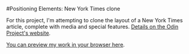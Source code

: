 #Positioning Elements: New York Times clone

For this project, I'm attempting to clone the layout of a New York Times article, complete with media and special features. [Details on the Odin Project's website](http://www.theodinproject.com/html5-and-css3/positioning-and-floating-elements?ref=lnav).

[You can preview my work in your browser here](https://htmlpreview.github.io/?https://github.com/ubershibs/odin-html-css/blob/master/nytimes/index.html).
